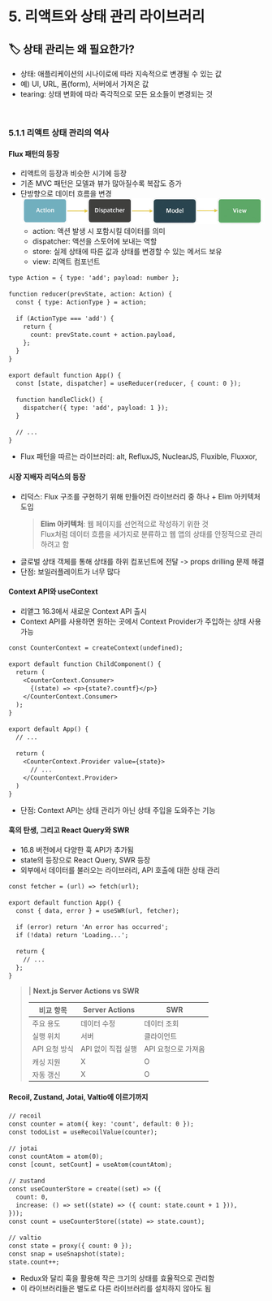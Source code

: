 # 5. 리액트와 상태 관리 라이브러리

## 🏷 상태 관리는 왜 필요한가?

- 상태: 애플리케이션의 시나이로에 따라 지속적으로 변경될 수 있는 값
- 예) UI, URL, 폼(form), 서버에서 가져온 값
- tearing: 상태 변화에 따라 즉각적으로 모든 요소들이 변경되는 것

<br />

### 5.1.1 리액트 상태 관리의 역사

#### Flux 패턴의 등장

- 리액트의 등장과 비슷한 시기에 등장
- 기존 MVC 패턴은 모델과 뷰가 많아질수록 복잡도 증가
- 단방향으로 데이터 흐름을 변경
  ![alt text](../../images//flux-flow.png)
  - action: 액션 발생 시 포함시킬 데이터를 의미
  - dispatcher: 액션을 스토어에 보내는 역할
  - store: 실제 상태에 따른 값과 상태를 변경할 수 있는 메서드 보유
  - view: 리액트 컴포넌트

```tsx
type Action = { type: 'add'; payload: number };

function reducer(prevState, action: Action) {
  const { type: ActionType } = action;

  if (ActionType === 'add') {
    return {
      count: prevState.count + action.payload,
    };
  }
}

export default function App() {
  const [state, dispatcher] = useReducer(reducer, { count: 0 });

  function handleClick() {
    dispatcher({ type: 'add', payload: 1 });
  }

  // ...
}
```

- Flux 패턴을 따르는 라이브러리: alt, RefluxJS, NuclearJS, Fluxible, Fluxxor,

#### 시장 지배자 리덕스의 등장

- 리덕스: Flux 구조를 구현하기 위해 만들어진 라이브러리 중 하나 + Elim 아키텍처 도입
  > **Elim 아키텍처**: 웹 페이지를 선언적으로 작성하기 위한 것<br />Flux처럼 데이터 흐름을 세가지로 분류하고 웹 앱의 상태를 안정적으로 관리하려고 함
- 글로벌 상태 객체를 통해 상태를 하위 컴포넌트에 전달 -> props drilling 문제 해결
- 단점: 보일러플레이트가 너무 많다

#### Context API와 useContext

- 리앹그 16.3에서 새로운 Context API 출시
- Context API를 사용하면 원하는 곳에서 Context Provider가 주입하는 상태 사용 가능

```tsx
const CounterContext = createContext(undefined);

export default function ChildComponent() {
  return (
    <CounterContext.Consumer>
      {(state) => <p>{state?.countf}</p>}
    </CounterContext.Consumer>
  );
}

export default App() {
  // ...

  return (
    <CounterContext.Provider value={state}>
      // ...
    </CounterContext.Provider>
  )
}
```

- 단점: Context API는 상태 관리가 아닌 상태 주입을 도와주는 기능

#### 훅의 탄생, 그리고 React Query와 SWR

- 16.8 버전에서 다양한 훅 API가 추가됨
- state의 등장으로 React Query, SWR 등장
- 외부에서 데이터를 불러오는 라이브러리, API 호출에 대한 상태 관리

```tsx
const fetcher = (url) => fetch(url);

export default function App() {
  const { data, error } = useSWR(url, fetcher);

  if (error) return 'An error has occurred';
  if (!data) return 'Loading...';

  return {
    // ...
  };
}
```

> | **Next.js Server Actions vs SWR**
>
> | 비교 항목     | Server Actions     | SWR                 |
> | ------------- | ------------------ | ------------------- |
> | 주요 용도     | 데이터 수정        | 데이터 조회         |
> | 실행 위치     | 서버               | 클라이언트          |
> | API 요청 방식 | API 없이 직접 실행 | API 요청으로 가져옴 |
> | 캐싱 지원     | X                  | O                   |
> | 자동 갱신     | X                  | O                   |

#### Recoil, Zustand, Jotai, Valtio에 이르기까지

```tsx
// recoil
const counter = atom({ key: 'count', default: 0 });
const todoList = useRecoilValue(counter);

// jotai
const countAtom = atom(0);
const [count, setCount] = useAtom(countAtom);

// zustand
const useCounterStore = create((set) => ({
  count: 0,
  increase: () => set((state) => ({ count: state.count + 1 })),
}));
const count = useCounterStore((state) => state.count);

// valtio
const state = proxy({ count: 0 });
const snap = useSnapshot(state);
state.count++;
```

- Redux와 달리 훅을 활용해 작은 크기의 상태를 효율적으로 관리함
- 이 라이브러리들은 별도로 다른 라이브러리를 설치하지 않아도 됨
